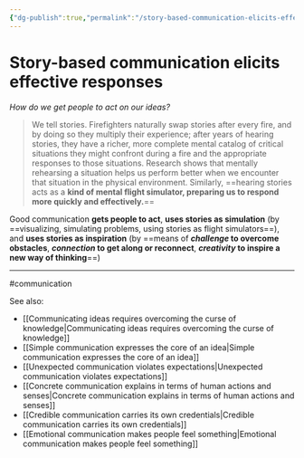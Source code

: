 ```yaml
---
{"dg-publish":true,"permalink":"/story-based-communication-elicits-effective-responses/"}
---
```



# Story-based communication elicits effective responses
  
_How do we get people to act on our ideas?_ 

> We tell stories. Firefighters naturally swap stories after every fire, and by doing so they multiply their experience; after years of hearing stories, they have a richer, more complete mental catalog of critical situations they might confront during a fire and the appropriate responses to those situations. Research shows that mentally rehearsing a situation helps us perform better when we encounter that situation in the physical environment. Similarly, ==hearing stories acts as a **kind of mental flight simulator, preparing us to respond more quickly and effectively.**==  

Good communication **gets people to act**, **uses stories as simulation** (by ==visualizing, simulating problems, using stories as flight simulators==), and **uses stories as inspiration** (by ==means of ***challenge* to overcome obstacles**, ***connection* to get along or reconnect**, ***creativity* to inspire a new way of thinking**==)

---
#communication 

See also:
- [[Communicating ideas requires overcoming the curse of knowledge\|Communicating ideas requires overcoming the curse of knowledge]]
- [[Simple communication expresses the core of an idea\|Simple communication expresses the core of an idea]]
- [[Unexpected communication violates expectations\|Unexpected communication violates expectations]]
- [[Concrete communication explains in terms of human actions and senses\|Concrete communication explains in terms of human actions and senses]]
- [[Credible communication carries its own credentials\|Credible communication carries its own credentials]]
- [[Emotional communication makes people feel something\|Emotional communication makes people feel something]]

[^1]: [[References/Made to Stick – Heath and Heath (2007)\|Made to Stick – Heath and Heath (2007)]], § “Introduction.”
[^2]: Ibid., Epilogue § “Making Ideas Stick: the Easy Reference Guide.”